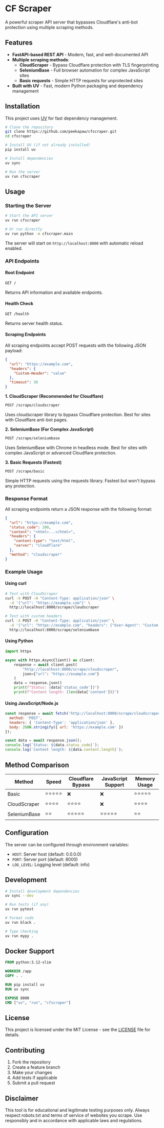 # CF Scraper

A powerful scraper API server that bypasses Cloudflare's anti-bot protection using multiple scraping methods.

## Features

- **FastAPI-based REST API** - Modern, fast, and well-documented API
- **Multiple scraping methods**:
  - **CloudScraper** - Bypass Cloudflare protection with TLS fingerprinting
  - **SeleniumBase** - Full browser automation for complex JavaScript sites
  - **Basic requests** - Simple HTTP requests for unprotected sites
- **Built with UV** - Fast, modern Python packaging and dependency management

## Installation

This project uses [UV](https://docs.astral.sh/uv/) for fast dependency management.

```bash
# Clone the repository
git clone https://github.com/peekapaw/cfscraper.git
cd cfscraper

# Install UV (if not already installed)
pip install uv

# Install dependencies
uv sync

# Run the server
uv run cfscraper
```

## Usage

### Starting the Server

```bash
# Start the API server
uv run cfscraper

# Or run directly
uv run python -m cfscraper.main
```

The server will start on `http://localhost:8000` with automatic reload enabled.

### API Endpoints

#### Root Endpoint
```bash
GET /
```
Returns API information and available endpoints.

#### Health Check
```bash
GET /health
```
Returns server health status.

#### Scraping Endpoints

All scraping endpoints accept POST requests with the following JSON payload:

```json
{
  "url": "https://example.com",
  "headers": {
    "Custom-Header": "value"
  },
  "timeout": 30
}
```

**1. CloudScraper (Recommended for Cloudflare)**
```bash
POST /scrape/cloudscraper
```
Uses cloudscraper library to bypass Cloudflare protection. Best for sites with Cloudflare anti-bot pages.

**2. SeleniumBase (For Complex JavaScript)**
```bash
POST /scrape/seleniumbase
```
Uses SeleniumBase with Chrome in headless mode. Best for sites with complex JavaScript or advanced Cloudflare protection.

**3. Basic Requests (Fastest)**
```bash
POST /scrape/basic
```
Simple HTTP requests using the requests library. Fastest but won't bypass any protection.

### Response Format

All scraping endpoints return a JSON response with the following format:

```json
{
  "url": "https://example.com",
  "status_code": 200,
  "content": "<html>...</html>",
  "headers": {
    "content-type": "text/html",
    "server": "cloudflare"
  },
  "method": "cloudscraper"
}
```

### Example Usage

#### Using curl

```bash
# Test with CloudScraper
curl -X POST -H "Content-Type: application/json" \
  -d '{"url": "https://example.com"}' \
  http://localhost:8000/scrape/cloudscraper

# Test with custom headers
curl -X POST -H "Content-Type: application/json" \
  -d '{"url": "https://example.com", "headers": {"User-Agent": "Custom Bot"}}' \
  http://localhost:8000/scrape/seleniumbase
```

#### Using Python

```python
import httpx

async with httpx.AsyncClient() as client:
    response = await client.post(
        "http://localhost:8000/scrape/cloudscraper",
        json={"url": "https://example.com"}
    )
    data = response.json()
    print(f"Status: {data['status_code']}")
    print(f"Content length: {len(data['content'])}")
```

#### Using JavaScript/Node.js

```javascript
const response = await fetch('http://localhost:8000/scrape/cloudscraper', {
  method: 'POST',
  headers: { 'Content-Type': 'application/json' },
  body: JSON.stringify({ url: 'https://example.com' })
});

const data = await response.json();
console.log(`Status: ${data.status_code}`);
console.log(`Content length: ${data.content.length}`);
```

## Method Comparison

| Method | Speed | Cloudflare Bypass | JavaScript Support | Memory Usage |
|--------|-------|-------------------|-------------------|--------------|
| Basic | ⭐⭐⭐⭐⭐ | ❌ | ❌ | ⭐⭐⭐⭐⭐ |
| CloudScraper | ⭐⭐⭐⭐ | ⭐⭐⭐⭐ | ❌ | ⭐⭐⭐⭐ |
| SeleniumBase | ⭐⭐ | ⭐⭐⭐⭐⭐ | ⭐⭐⭐⭐⭐ | ⭐⭐ |

## Configuration

The server can be configured through environment variables:

- `HOST`: Server host (default: 0.0.0.0)
- `PORT`: Server port (default: 8000)
- `LOG_LEVEL`: Logging level (default: info)

## Development

```bash
# Install development dependencies
uv sync --dev

# Run tests (if any)
uv run pytest

# Format code
uv run black .

# Type checking
uv run mypy .
```

## Docker Support

```dockerfile
FROM python:3.12-slim

WORKDIR /app
COPY . .

RUN pip install uv
RUN uv sync

EXPOSE 8000
CMD ["uv", "run", "cfscraper"]
```

## License

This project is licensed under the MIT License - see the [LICENSE](LICENSE) file for details.

## Contributing

1. Fork the repository
2. Create a feature branch
3. Make your changes
4. Add tests if applicable
5. Submit a pull request

## Disclaimer

This tool is for educational and legitimate testing purposes only. Always respect robots.txt and terms of service of websites you scrape. Use responsibly and in accordance with applicable laws and regulations.
